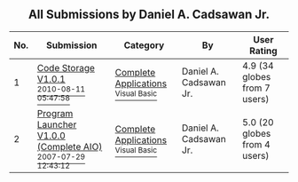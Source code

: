 ﻿<div align="center">

## All Submissions by Daniel A\. Cadsawan Jr\.

</div>

No.  | Submission | Category | By   | User Rating
---- | ---------- | -------- | ---- | -----------
1 | [Code Storage V1\.0\.1<br /><sup>2010-08-11 05:47:58</sup>](https://github.com/Planet-Source-Code/daniel-a-cadsawan-jr-code-storage-v1-0-1__1-73332) | [Complete Applications<br /><sup>Visual Basic</sup>](../ByCategory/complete-applications__1-27.md) | Daniel A\. Cadsawan Jr\. | 4.9 (34 globes from 7 users)
2 | [Program Launcher V1\.0\.0 \(Complete AIO\)<br /><sup>2007-07-29 12:43:12</sup>](https://github.com/Planet-Source-Code/daniel-a-cadsawan-jr-program-launcher-v1-0-0-complete-aio__1-69083) | [Complete Applications<br /><sup>Visual Basic</sup>](../ByCategory/complete-applications__1-27.md) | Daniel A\. Cadsawan Jr\. | 5.0 (20 globes from 4 users)
